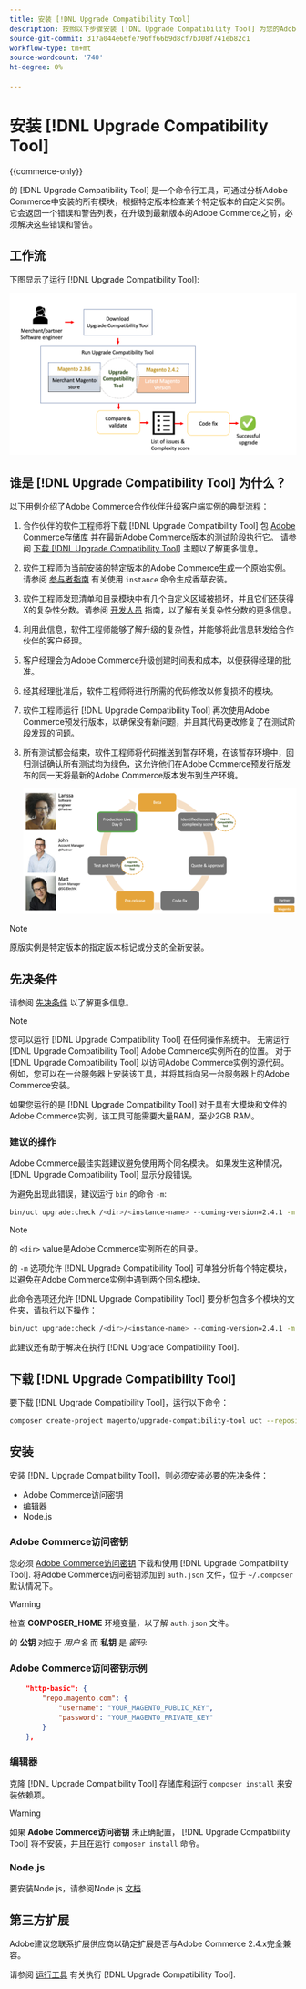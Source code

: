 ```yaml
---
title: 安装 [!DNL Upgrade Compatibility Tool]
description: 按照以下步骤安装 [!DNL Upgrade Compatibility Tool] 为您的Adobe Commerce项目。
source-git-commit: 317a044e66fe796ff66b9d8cf7b308f741eb82c1
workflow-type: tm+mt
source-wordcount: '740'
ht-degree: 0%

---
```



# 安装 [!DNL Upgrade Compatibility Tool]

{{commerce-only}}

的 [!DNL Upgrade Compatibility Tool] 是一个命令行工具，可通过分析Adobe Commerce中安装的所有模块，根据特定版本检查某个特定版本的自定义实例。 它会返回一个错误和警告列表，在升级到最新版本的Adobe Commerce之前，必须解决这些错误和警告。

## 工作流

下图显示了运行 [!DNL Upgrade Compatibility Tool]:

![[!DNL Upgrade Compatibility Tool] 图表](../../assets/upgrade-guide/mvp-diagram-v3.png)

## 谁是 [!DNL Upgrade Compatibility Tool] 为什么？

以下用例介绍了Adobe Commerce合作伙伴升级客户端实例的典型流程：

1. 合作伙伴的软件工程师将下载 [!DNL Upgrade Compatibility Tool] 包 [Adobe Commerce存储库](https://repo.magento.com/) 并在最新Adobe Commerce版本的测试阶段执行它。 请参阅 [下载 [!DNL Upgrade Compatibility Tool]](../upgrade-compatibility-tool/install.md#download-the-upgrade-compatibility-tool) 主题以了解更多信息。
1. 软件工程师为当前安装的特定版本的Adobe Commerce生成一个原始实例。 请参阅 [参与者指南](https://devdocs.magento.com/contributor-guide/contributing.html#vanilla-pr) 有关使用 `instance` 命令生成香草安装。
1. 软件工程师发现清单和目录模块中有几个自定义区域被损坏，并且它们还获得X的复杂性分数。请参阅 [开发人员](../upgrade-compatibility-tool/developer.md) 指南，以了解有关复杂性分数的更多信息。
1. 利用此信息，软件工程师能够了解升级的复杂性，并能够将此信息转发给合作伙伴的客户经理。
1. 客户经理会为Adobe Commerce升级创建时间表和成本，以便获得经理的批准。
1. 经其经理批准后，软件工程师将进行所需的代码修改以修复损坏的模块。
1. 软件工程师运行 [!DNL Upgrade Compatibility Tool] 再次使用Adobe Commerce预发行版本，以确保没有新问题，并且其代码更改修复了在测试阶段发现的问题。
1. 所有测试都会结束，软件工程师将代码推送到暂存环境，在该暂存环境中，回归测试确认所有测试均为绿色，这允许他们在Adobe Commerce预发行版发布的同一天将最新的Adobe Commerce版本发布到生产环境。

   ![[!DNL Upgrade Compatibility Tool] 受众](../../assets/upgrade-guide/audience-uct-v3.png)

>[!NOTE]
>
>原版实例是特定版本的指定版本标记或分支的全新安装。

## 先决条件

请参阅 [先决条件](../upgrade-compatibility-tool/prerequisites.md) 以了解更多信息。

>[!NOTE]
>
>您可以运行 [!DNL Upgrade Compatibility Tool] 在任何操作系统中。 无需运行 [!DNL Upgrade Compatibility Tool] Adobe Commerce实例所在的位置。 对于 [!DNL Upgrade Compatibility Tool] 以访问Adobe Commerce实例的源代码。 例如，您可以在一台服务器上安装该工具，并将其指向另一台服务器上的Adobe Commerce安装。

如果您运行的是 [!DNL Upgrade Compatibility Tool] 对于具有大模块和文件的Adobe Commerce实例，该工具可能需要大量RAM，至少2GB RAM。

### 建议的操作

Adobe Commerce最佳实践建议避免使用两个同名模块。 如果发生这种情况， [!DNL Upgrade Compatibility Tool] 显示分段错误。

为避免出现此错误，建议运行 `bin` 的命令 `-m`:

```bash
bin/uct upgrade:check /<dir>/<instance-name> --coming-version=2.4.1 -m /vendor/<vendor-name>/<module-name>
```

>[!NOTE]
>
>的 `<dir>` value是Adobe Commerce实例所在的目录。

的 `-m` 选项允许 [!DNL Upgrade Compatibility Tool] 可单独分析每个特定模块，以避免在Adobe Commerce实例中遇到两个同名模块。

此命令选项还允许 [!DNL Upgrade Compatibility Tool] 要分析包含多个模块的文件夹，请执行以下操作：

```bash
bin/uct upgrade:check /<dir>/<instance-name> --coming-version=2.4.1 -m /vendor/<vendor-name>/
```

此建议还有助于解决在执行 [!DNL Upgrade Compatibility Tool].

## 下载 [!DNL Upgrade Compatibility Tool]

要下载 [!DNL Upgrade Compatibility Tool]，运行以下命令：

```bash
composer create-project magento/upgrade-compatibility-tool uct --repository https://repo.magento.com
```

## 安装

安装 [!DNL Upgrade Compatibility Tool]，则必须安装必要的先决条件：

* Adobe Commerce访问密钥
* 编辑器
* Node.js

### Adobe Commerce访问密钥

您必须 [Adobe Commerce访问密钥](https://devdocs.magento.com/marketplace/sellers/profile-information.html#access-keys) 下载和使用 [!DNL Upgrade Compatibility Tool]. 将Adobe Commerce访问密钥添加到 `auth.json` 文件，位于 `~/.composer` 默认情况下。

>[!WARNING]
>
>检查 **COMPOSER_HOME** 环境变量，以了解 `auth.json` 文件。

的 **公钥** 对应于 _用户名_ 而 **私钥** 是 _密码_:

### Adobe Commerce访问密钥示例

```json
    "http-basic": {
        "repo.magento.com": {
            "username": "YOUR_MAGENTO_PUBLIC_KEY",
            "password": "YOUR_MAGENTO_PRIVATE_KEY"
        }
    },
```

### 编辑器

克隆 [!DNL Upgrade Compatibility Tool] 存储库和运行 `composer install` 来安装依赖项。

>[!WARNING]
>
>如果 **Adobe Commerce访问密钥** 未正确配置， [!DNL Upgrade Compatibility Tool] 将不安装，并且在运行 `composer install` 命令。

### Node.js

要安装Node.js，请参阅Node.js [文档](https://nodejs.dev/learn/how-to-install-nodejs).

## 第三方扩展

Adobe建议您联系扩展供应商以确定扩展是否与Adobe Commerce 2.4.x完全兼容。

请参阅 [运行工具](../upgrade-compatibility-tool/run.md) 有关执行 [!DNL Upgrade Compatibility Tool].
